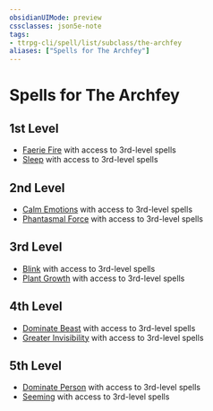 ```yaml
---
obsidianUIMode: preview
cssclasses: json5e-note
tags:
- ttrpg-cli/spell/list/subclass/the-archfey
aliases: ["Spells for The Archfey"]
---
```

# Spells for The Archfey

## 1st Level

- [Faerie Fire](faerie-fire "PHB") with access to 3rd-level spells
- [Sleep](sleep "PHB") with access to 3rd-level spells

## 2nd Level

- [Calm Emotions](calm-emotions "PHB") with access to 3rd-level spells
- [Phantasmal Force](phantasmal-force "PHB") with access to 3rd-level spells

## 3rd Level

- [Blink](blink "PHB") with access to 3rd-level spells
- [Plant Growth](plant-growth "PHB") with access to 3rd-level spells

## 4th Level

- [Dominate Beast](dominate-beast "PHB") with access to 3rd-level spells
- [Greater Invisibility](greater-invisibility "PHB") with access to 3rd-level spells

## 5th Level

- [Dominate Person](dominate-person "PHB") with access to 3rd-level spells
- [Seeming](seeming "PHB") with access to 3rd-level spells